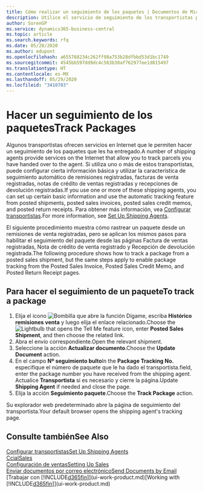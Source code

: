 ```yaml
---
title: Cómo realizar un seguimiento de los paquetes | Documentos de Microsoft
description: Utilice el servicio de seguimiento de los transportistas para ver el progreso de una entrega.
author: SorenGP
ms.service: dynamics365-business-central
ms.topic: article
ms.search.keywords: rfq
ms.date: 05/28/2020
ms.author: edupont
ms.openlocfilehash: a655768234c262ff98a753b28dfbbd53d1bc1749
ms.sourcegitcommit: 4545bb597dd9dc4c563b30af762977ee1d815497
ms.translationtype: HT
ms.contentlocale: es-MX
ms.lasthandoff: 05/29/2020
ms.locfileid: "3410703"
---
```

# <a name="track-packages"></a><span data-ttu-id="15ccc-103">Hacer un seguimiento de los paquetes</span><span class="sxs-lookup"><span data-stu-id="15ccc-103">Track Packages</span></span>

<span data-ttu-id="15ccc-104">Algunos transportistas ofrecen servicios en Internet que le permiten hacer un seguimiento de los paquetes que les ha entregado.</span><span class="sxs-lookup"><span data-stu-id="15ccc-104">A number of shipping agents provide services on the Internet that allow you to track parcels you have handed over to the agent.</span></span> <span data-ttu-id="15ccc-105">Si utiliza uno o más de estos transportistas, puede configurar cierta información básica y utilizar la característica de seguimiento automático de remisiones registradas, facturas de venta registradas, notas de crédito de ventas registradas y recepciones de devolución registradas.</span><span class="sxs-lookup"><span data-stu-id="15ccc-105">If you use one or more of these shipping agents, you can set up certain basic information and use the automatic tracking feature from posted shipments, posted sales invoices, posted sales credit memos, and posted return receipts.</span></span> <span data-ttu-id="15ccc-106">Para obtener más información, vea [Configurar transportistas](sales-how-to-set-up-shipping-agents.md).</span><span class="sxs-lookup"><span data-stu-id="15ccc-106">For more information, see [Set Up Shipping Agents](sales-how-to-set-up-shipping-agents.md).</span></span>  

<span data-ttu-id="15ccc-107">El siguiente procedimiento muestra cómo rastrear un paquete desde un remisiones de venta registradas, pero se aplican los mismos pasos para habilitar el seguimiento del paquete desde las páginas Factura de ventas registradas, Nota de crédito de venta registrado y Recepción de devolución registrada.</span><span class="sxs-lookup"><span data-stu-id="15ccc-107">The following procedure shows how to track a package from a posted sales shipment, but the same steps apply to enable package tracking from the Posted Sales Invoice, Posted Sales Credit Memo, and Posted Return Receipt pages.</span></span>  

## <a name="to-track-a-package"></a><span data-ttu-id="15ccc-108">Para hacer el seguimiento de un paquete</span><span class="sxs-lookup"><span data-stu-id="15ccc-108">To track a package</span></span>

1. <span data-ttu-id="15ccc-109">Elija el icono ![Bombilla que abre la función Dígame](media/ui-search/search_small.png "Dígame qué desea hacer"), escriba **Histórico remisiones venta** y luego elija el enlace relacionado.</span><span class="sxs-lookup"><span data-stu-id="15ccc-109">Choose the ![Lightbulb that opens the Tell Me feature](media/ui-search/search_small.png "Tell me what you want to do") icon, enter **Posted Sales Shipment**, and then choose the related link.</span></span>
2. <span data-ttu-id="15ccc-110">Abra el envío correspondiente.</span><span class="sxs-lookup"><span data-stu-id="15ccc-110">Open the relevant shipment.</span></span>
3. <span data-ttu-id="15ccc-111">Seleccione la acción **Actualizar documento**.</span><span class="sxs-lookup"><span data-stu-id="15ccc-111">Choose the **Update Document** action.</span></span>
4. <span data-ttu-id="15ccc-112">En el campo **Nº seguimiento bulto**</span><span class="sxs-lookup"><span data-stu-id="15ccc-112">In the **Package Tracking No.**</span></span> <span data-ttu-id="15ccc-113">especifique el número de paquete que le ha dado el transportista.</span><span class="sxs-lookup"><span data-stu-id="15ccc-113">field, enter the package number you have received from the shipping agent.</span></span> <span data-ttu-id="15ccc-114">Actualice **Transportista** si es necesario y cierre la página.</span><span class="sxs-lookup"><span data-stu-id="15ccc-114">Update **Shipping Agent** if needed and close the page.</span></span>
5. <span data-ttu-id="15ccc-115">Elija la acción **Seguimiento paquete**.</span><span class="sxs-lookup"><span data-stu-id="15ccc-115">Choose the **Track Package** action.</span></span>

<span data-ttu-id="15ccc-116">Su explorador web predeterminado abre la página de seguimiento del transportista.</span><span class="sxs-lookup"><span data-stu-id="15ccc-116">Your default browser opens the shipping agent's tracking page.</span></span>

## <a name="see-also"></a><span data-ttu-id="15ccc-117">Consulte también</span><span class="sxs-lookup"><span data-stu-id="15ccc-117">See Also</span></span>

[<span data-ttu-id="15ccc-118">Configurar transportistas</span><span class="sxs-lookup"><span data-stu-id="15ccc-118">Set Up Shipping Agents</span></span>](sales-how-to-set-up-shipping-agents.md)  
[<span data-ttu-id="15ccc-119">Ccial</span><span class="sxs-lookup"><span data-stu-id="15ccc-119">Sales</span></span>](sales-manage-sales.md)  
[<span data-ttu-id="15ccc-120">Configuración de ventas</span><span class="sxs-lookup"><span data-stu-id="15ccc-120">Setting Up Sales</span></span>](sales-setup-sales.md)  
[<span data-ttu-id="15ccc-121">Enviar documentos por correo electrónico</span><span class="sxs-lookup"><span data-stu-id="15ccc-121">Send Documents by Email</span></span>](ui-how-send-documents-email.md)  
<span data-ttu-id="15ccc-122">[Trabajar con [!INCLUDE[d365fin](includes/d365fin_md.md)]](ui-work-product.md)</span><span class="sxs-lookup"><span data-stu-id="15ccc-122">[Working with [!INCLUDE[d365fin](includes/d365fin_md.md)]](ui-work-product.md)</span></span>
